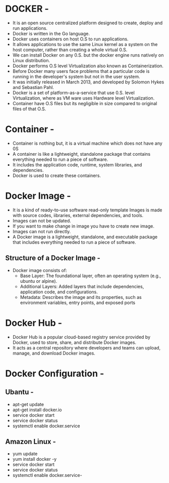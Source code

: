 

# DOCKER -
- It is an open source centralized platform designed to create, deploy and run applications.
- Docker is written in the Go language.
- Docker uses containers on host O.S to run applications.
- It allows applications to use the same Linux kernel as a system on the host computer, rather than creating a whole virtual 0.S.
- We can install Docker on any 0.S. but the docker engine runs natively on Linux distribution.
- Docker performs O.S level Virtualization also known as Containerization.
- Before Docker many users face problems that a particular code is running in the developer's system but not in the user system.
- It was initially released in March 2013, and developed by Solomon Hykes and Sebastian Pahl.
- Docker is a set of platform-as-a-service that use 0.S. level Virtualization, where as VM ware uses Hardware level Virtualization.
- Container have O.S files but its negligible in size compared to original files of that O.S.

# Container -
- Container is nothing but, it is a virtual machine which does not have any 0S
- A container is like a lightweight, standalone package that contains everything needed to run a piece of software.
- It includes the application code, runtime, system libraries, and dependencies.
- Docker is used to create these containers.


# Docker Image - 
- It is a kind of ready-to-use software read-only template Images is made with source codes, iibraries, external dependencies, and tools.
- Images can not be updated.
- If you want to make change in image you have to create new image.
- Images can not run directly.
- A Docker image is a lightweight, standalone, and executable package that includes everything needed to run a piece of software.

## Structure of a Docker Image -
- Docker image consists of:
     - Base Layer: The foundational layer, often an operating system (e.g., ubuntu or alpine).
     - Additional Layers: Added layers that include dependencies, application code, and configurations.
     - Metadata: Describes the image and its properties, such as environment variables, entry points, and exposed ports

# Docker Hub -
- Docker Hub is a popular cloud-based registry service provided by Docker, used to store, share, and distribute Docker images.
- It acts as a central repository where developers and teams can upload, manage, and download Docker images.


# Docker Configuration -

## Ubantu -
- apt-get update
- apt-get install docker.io
- service docker start
- service docker status
- systemctl enable docker.service

## Amazon Linux -
- yum update
- yum install docker -y
- service docker start
- service docker status
- systemctl enable docker.service- 







